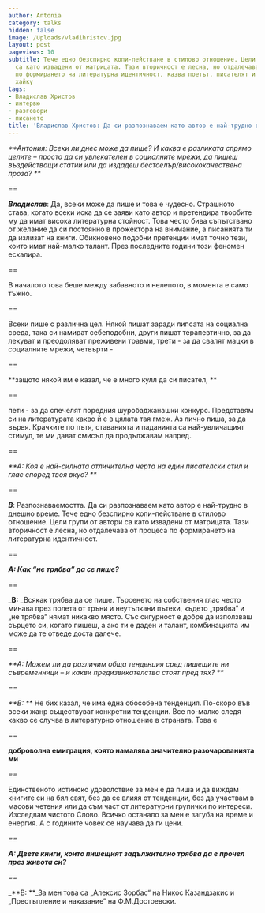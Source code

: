 ```yaml
---
author: Antonia
category: talks
hidden: false
image: /Uploads/vladihristov.jpg
layout: post
pageviews: 10
subtitle: Тече едно безспирно копи-пействане в стилово отношение. Цели групи от автори
  са като извадени от матрицата. Тази вторичност е лесна, но отдалечава от процеса
  по формирането на литературна идентичност, казва поетът, писателят и авторът на
  хайку
tags:
- Владислав Христов
- интервю
- разговори
- писането
title: 'Владислав Христов: Да си разпознаваем като автор е най-трудно в днешно време'
---
```


_**Антония: Всеки ли днес може да пише? И каква е разликата спрямо целите – просто да си увлекателен в социалните мрежи, да пишеш въздействащи статии или да издадеш бестселър/висококачествена проза?   **_

\==

_**Владислав**_:  Да, всеки може да пише и това е чудесно. Страшното става, когато всеки иска да се заяви като автор и претендира творбите му да имат висока литературна стойност. Това често бива съпътствано от желание да си постоянно в прожектора на внимание, а писанията ти да излизат на книги. Обикновено подобни претенции имат точно тези, които имат най-малко талант. През последните години този феномен ескалира. 

\==

В началото това беше между забавното и нелепото, в момента е само тъжно.

\==

Всеки пише с различна цел. Някой пишат заради липсата на социална среда, така си намират себеподобни, други пишат терапевтично, за да лекуват и преодоляват преживени травми, трети - за да свалят мацки в социалните мрежи, четвърти - 

\==

**защото някой им е казал, че е много кулл да си писател, **

\==

пети - за да спечелят поредния шуробаджанашки конкурс. Представям си на литературата какво й е в цялата тая гмеж. Аз лично пиша, за да вървя. Крачките по пътя, ставанията и паданията са най-увличащият стимул, те ми дават смисъл да продължавам напред.

\==

_**А: Коя е най-силната отличителна черта на един писателски стил и глас според твоя вкус? **_

\==

_**В**_:  Разпознаваемостта. Да си разпознаваем като автор е най-трудно в днешно време. Тече едно безспирно копи-пействане в стилово отношение. Цели групи от автори са като извадени от матрицата. Тази вторичност е лесна, но отдалечава от процеса по формирането на литературна идентичност.

\==

_**А: Как “не трябва” да се пише?**_

\==

_**В:** _Всякак трябва да се пише. Търсенето на собствения глас често минава през полета от тръни и неутъпкани пътеки, където „трябва“ и „не трябва“ нямат никакво място. Със сигурност е добре да използваш сърцето си, когато пишеш, а ако ти е даден и талант, комбинацията им може да те отведе доста далече. 

\==

_**А: Можем ли да различим обща тенденция сред пишещите ни съвременници – и какви предизвикателства стоят пред тях? **_

_\==_

_**В: **_ Не бих казал, че има една обособена тенденция. По-скоро във всеки жанр съществуват конкретни тенденции. Все по-малко следя какво се случва в литературно отношение в страната. Това е 

\==

**доброволна емиграция, която намалява значително разочарованията ми**

_\==_

Единственото истинско удоволствие за мен е да пиша и да виждам книгите си на бял свят, без да се влияя от тенденции, без да участвам в масови четения или да съм част от литературни групички по интереси. Изследвам чистото Слово. Всичко останало за мен е загуба на време и енергия. А с годините човек се научава да ги цени.

_\==_

_**А: Двете книги, които пишещият задължително трябва да е прочел през живота си?**_

_\==_

_**В: **_За мен това са „Алексис Зорбас“ на Никос Казандзакис и „Престъпление и наказание“ на Ф.М.Достоевски.